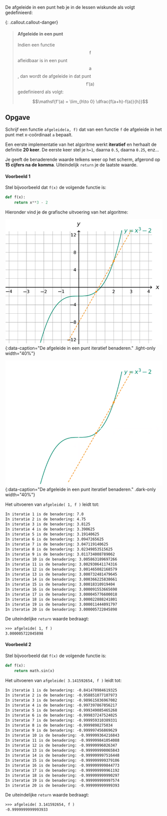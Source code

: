 De afgeleide in een punt heb je in de lessen wiskunde als volgt gedefinieerd:

{: .callout.callout-danger}
> #### Afgeleide in een punt
> Indien een functie $$\mathsf{f}$$ afleidbaar is in een punt $$\mathsf{a}$$, dan wordt de afgeleide in dat punt $$\mathsf{f'(a)}$$ gedefinieerd als volgt:
> 
> $$\mathsf{f'(a) = \lim_{h\to 0} \dfrac{f(a+h)-f(a)}{h}}$$

## Opgave

Schrijf een functie `afgeleide(a, f)` dat van een functie `f` de afgeleide in het punt met x-coördinaat `a` bepaalt.

Een eerste implementatie van het algoritme werkt **iteratief** en herhaalt de definitie **20 keer**. De eerste keer stel je `h=1`, daarna `0.5`, daarna `0.25`, enz...

Je geeft de benaderende waarde telkens weer op het scherm, afgerond op **15 cijfers na de komma**. Uiteindelijk `return` je de laatste waarde.

#### Voorbeeld 1

Stel bijvoorbeeld dat `f(x)` de volgende functie is:

```python
def f(x):
    return x**3 - 2
```

Hieronder vind je de grafische uitvoering van het algoritme:

![De afgeleide in een punt iteratief benaderen.](media/image.png "De afgeleide in een punt iteratief benaderen."){:data-caption="De afgeleide in een punt iteratief benaderen." .light-only width="40%"}

![De afgeleide in een punt iteratief benaderen.](media/image_dark.png "De afgeleide in een punt iteratief benaderen."){:data-caption="De afgeleide in een punt iteratief benaderen." .dark-only width="40%"}

Het uitvoeren van `afgeleide( 1, f )` leidt tot:
```
In iteratie 1 is de benadering: 7.0
In iteratie 2 is de benadering: 4.75
In iteratie 3 is de benadering: 3.8125
In iteratie 4 is de benadering: 3.390625
In iteratie 5 is de benadering: 3.19140625
In iteratie 6 is de benadering: 3.0947265625
In iteratie 7 is de benadering: 3.047119140625
In iteratie 8 is de benadering: 3.02349853515625
In iteratie 9 is de benadering: 3.011734008789062
In iteratie 10 is de benadering: 3.005863189697266
In iteratie 11 is de benadering: 3.002930641174316
In iteratie 12 is de benadering: 3.001465082168579
In iteratie 13 is de benadering: 3.000732481479645
In iteratie 14 is de benadering: 3.000366225838661
In iteratie 15 is de benadering: 3.00018310919404
In iteratie 16 is de benadering: 3.000091553665698
In iteratie 17 is de benadering: 3.000045776600018
In iteratie 18 is de benadering: 3.000022888241801
In iteratie 19 is de benadering: 3.000011444091797
In iteratie 20 is de benadering: 3.000005722045898
```

De uiteindelijke `return` waarde bedraagt:
```
>>> afgeleide( 1, f )
3.000005722045898
```

#### Voorbeeld 2

Stel bijvoorbeeld dat `f(x)` de volgende functie is:

```python
def f(x):
    return math.sin(x)
```

Het uitvoeren van `afgeleide( 3.141592654, f )` leidt tot:
```
In iteratie 1 is de benadering: -0.841470984619325
In iteratie 2 is de benadering: -0.958851077107973
In iteratie 3 is de benadering: -0.989615836967082
In iteratie 4 is de benadering: -0.997397867056217
In iteratie 5 is de benadering: -0.999349085465268
In iteratie 6 is de benadering: -0.999837247524025
In iteratie 7 is de benadering: -0.999959310389331
In iteratie 8 is de benadering: -0.9999898275034
In iteratie 9 is de benadering: -0.999997456869629
In iteratie 10 is de benadering: -0.999999364216843
In iteratie 11 is de benadering: -0.999999841054088
In iteratie 12 is de benadering: -0.99999996026347
In iteratie 13 is de benadering: -0.999999990065843
In iteratie 14 is de benadering: -0.999999997516448
In iteratie 15 is de benadering: -0.999999999379106
In iteratie 16 is de benadering: -0.999999999844773
In iteratie 17 is de benadering: -0.999999999961192
In iteratie 18 is de benadering: -0.999999999990297
In iteratie 19 is de benadering: -0.999999999997574
In iteratie 20 is de benadering: -0.999999999999393
```

De uiteindelijke `return` waarde bedraagt:
```
>>> afgeleide( 3.141592654, f )
-0.9999999999993933
```

